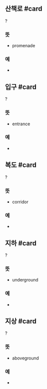 ## 산책로 #card
?
### 뜻
- promenade
### 예
-
<!--SR:!2024-10-25,51,290-->

## 입구 #card
?
### 뜻
- entrance
### 예
-

## 복도 #card
?
### 뜻
- corridor
### 예
-

## 지하 #card
?
### 뜻
- underground
### 예
-
<!--SR:!2024-10-28,4,274-->

## 지상 #card
?
### 뜻
- aboveground
### 예
-

